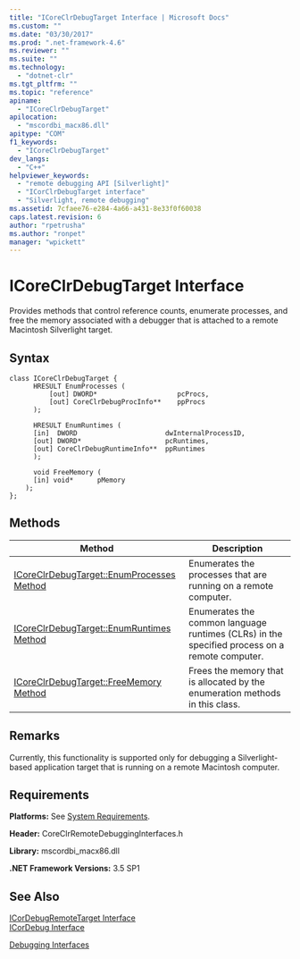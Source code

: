 ```yaml
---
title: "ICoreClrDebugTarget Interface | Microsoft Docs"
ms.custom: ""
ms.date: "03/30/2017"
ms.prod: ".net-framework-4.6"
ms.reviewer: ""
ms.suite: ""
ms.technology: 
  - "dotnet-clr"
ms.tgt_pltfrm: ""
ms.topic: "reference"
apiname: 
  - "ICoreClrDebugTarget"
apilocation: 
  - "mscordbi_macx86.dll"
apitype: "COM"
f1_keywords: 
  - "ICoreClrDebugTarget"
dev_langs: 
  - "C++"
helpviewer_keywords: 
  - "remote debugging API [Silverlight]"
  - "ICorClrDebugTarget interface"
  - "Silverlight, remote debugging"
ms.assetid: 7cfaee76-e284-4a66-a431-8e33f0f60038
caps.latest.revision: 6
author: "rpetrusha"
ms.author: "ronpet"
manager: "wpickett"
---
```

# ICoreClrDebugTarget Interface
Provides methods that control reference counts, enumerate processes, and free the memory associated with a debugger that is attached to a remote Macintosh Silverlight target.  
  
## Syntax  
  
```  
class ICoreClrDebugTarget {  
      HRESULT EnumProcesses (  
          [out] DWORD*                    pcProcs,  
          [out] CoreClrDebugProcInfo**    ppProcs  
      );  
  
      HRESULT EnumRuntimes (  
      [in]  DWORD                      dwInternalProcessID,  
      [out] DWORD*                     pcRuntimes,  
      [out] CoreClrDebugRuntimeInfo**  ppRuntimes  
      );  
  
      void FreeMemory (  
      [in] void*      pMemory  
    );  
};  
```  
  
## Methods  
  
|Method|Description|  
|------------|-----------------|  
|[ICoreClrDebugTarget::EnumProcesses Method](../../../../docs/framework/unmanaged-api/debugging/icoreclrdebugtarget-enumprocesses-method.md)|Enumerates the processes that are running on a remote computer.|  
|[ICoreClrDebugTarget::EnumRuntimes Method](../../../../docs/framework/unmanaged-api/debugging/icoreclrdebugtarget-enumruntimes-method.md)|Enumerates the common language runtimes (CLRs) in the specified process on a remote computer.|  
|[ICoreClrDebugTarget::FreeMemory Method](../../../../docs/framework/unmanaged-api/debugging/icoreclrdebugtarget-freememory-method.md)|Frees the memory that is allocated by the enumeration methods in this class.|  
  
## Remarks  
 Currently, this functionality is supported only for debugging a Silverlight-based application target that is running on a remote Macintosh computer.  
  
## Requirements  
 **Platforms:** See [System Requirements](../../../../docs/framework/getting-started/system-requirements.md).  
  
 **Header:** CoreClrRemoteDebuggingInterfaces.h  
  
 **Library:** mscordbi_macx86.dll  
  
 **.NET Framework Versions:** 3.5 SP1  
  
## See Also  
 [ICorDebugRemoteTarget Interface](../../../../docs/framework/unmanaged-api/debugging/icordebugremotetarget-interface.md)   
 [ICorDebug Interface](../../../../docs/framework/unmanaged-api/debugging/icordebug-interface.md)   
    
 [Debugging Interfaces](../../../../docs/framework/unmanaged-api/debugging/debugging-interfaces.md)
